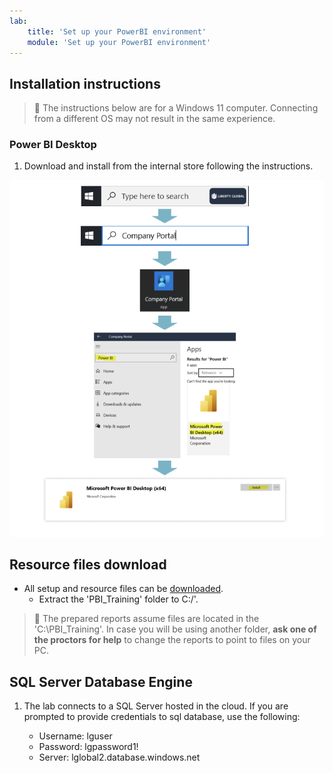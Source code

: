 ```yaml
---
lab:
    title: 'Set up your PowerBI environment'
    module: 'Set up your PowerBI environment'
---
```




## Installation instructions

> &#128221; The instructions below are for a Windows 11 computer. Connecting from a different OS may not result in the same experience.

### Power BI Desktop

1. Download and install from the internal store following the instructions. 

![img](../Image/00_01.png)

## Resource files download

- All setup and resource files can be [downloaded](https://github.com/nephoseu/LGPowerBI/raw/main/AllfilesDownload.zip).
  - Extract the 'PBI_Training' folder to C:/'.

> &#128221; The prepared reports assume files are located in the 'C:\PBI_Training'. In case you will be using another folder, **ask one of the proctors for help** to change the reports to point to files on your PC.



## SQL Server Database Engine

1. The lab connects to a SQL Server hosted in the cloud. If you are prompted to provide credentials to sql database, use the following:

    - Username: lguser
    - Password: lgpassword1!
    - Server: lglobal2.database.windows.net



